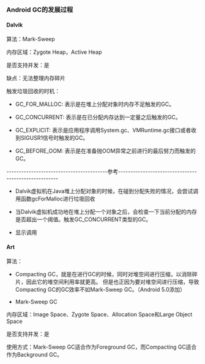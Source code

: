 ### Android GC的发展过程

#### Dalvik

算法：Mark-Sweep

内存区域：Zygote Heap，Active Heap

是否支持并发：是

缺点：无法整理内存碎片

触发垃圾回收的时机：

- GC_FOR_MALLOC: 表示是在堆上分配对象时内存不足触发的GC。

- GC_CONCURRENT: 表示是在已分配内存达到一定量之后触发的GC。

- GC_EXPLICIT: 表示是应用程序调用System.gc、VMRuntime.gc接口或者收到SIGUSR1信号时触发的GC。

- GC_BEFORE_OOM: 表示是在准备抛OOM异常之前进行的最后努力而触发的GC。

-----------------------------------------参考-----------------------------------------------------

- Dalvik虚拟机在Java堆上分配对象的时候，在碰到分配失败的情况，会尝试调用函数gcForMalloc进行垃圾回收

- 当Dalvik虚拟机成功地在堆上分配一个对象之后，会检查一下当前分配的内存是否超出一个阈值。触发GC_CONCURRENT类型的GC。

- 显示调用

#### Art

算法：

- Compacting GC，就是在进行GC的时候，同时对堆空间进行压缩，以消除碎片，因此它的堆空间利用率就更高。
但是也正因为要对堆空间进行压缩，导致Compacting GC的GC效率不如Mark-Sweep GC。（Android 5.0添加）

- Mark-Sweep GC

内存区域：Image Space、Zygote Space、Allocation Space和Large Object Space

是否支持并发：是

使用方式：Mark-Sweep GC适合作为Foreground GC，而Compacting GC适合作为Background GC。

